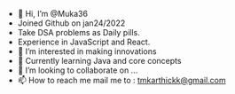 - 👋 Hi, I’m @Muka36
- Joined Github on jan24/2022
- Take DSA problems as Daily pills.
- Experience in JavaScript and React.
- 👀 I’m interested in making innovations
- 🌱 Currently learning Java and core concepts 
- 💞️ I’m looking to collaborate on ...
- 📫 How to reach me mail me to : tmkarthickk@gmail.com

<!---
Muka36/Muka36 is a ✨ special ✨ repository because its `README.md` (this file) appears on your GitHub profile.
You can click the Preview link to take a look at your changes.
--->
